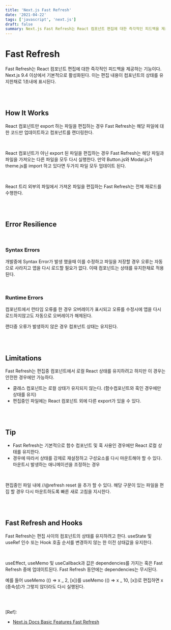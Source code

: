 ```yaml
---
title: 'Next.js Fast Refresh'
date: '2021-04-22'
tags: ['javascript', 'next.js']
draft: false
summary: Next.js Fast Refresh는 React 컴포넌트 편집에 대한 즉각적인 피드백을 제공하는 기능이다. Next.js 9.4 이상에서 기본적으로 활성화된다. 이는 편집 내용이 컴포넌트의 상태를 유지한채로 1초내에 표시된다.
---
```


# Fast Refresh

Fast Refresh는 React 컴포넌트 편집에 대한 즉각적인 피드백을 제공하는 기능이다. Next.js 9.4 이상에서 기본적으로 활성화된다. 이는 편집 내용이 컴포넌트의 상태를 유지한채로 1초내에 표시된다. <br />

<br /><br />

## How It Works

React 컴포넌트만 export 하는 파일을 편집하는 경우 Fast Refresh는 해당 파일에 대한 코드만 업데이트하고 컴포넌트를 랜더링한다. <br />

<br />

React 컴포넌트가 아닌 export 된 파일을 편집하는 경우 Fast Refresh는 해당 파일과 파일을 가져오는 다른 파일을 모두 다시 실행한다. 만약 Button.js와 Modal.js가 theme.js를 import 하고 있다면 두가지 파일 모두 업데이트 된다. <br />

<br />

React 트리 외부의 파일에서 가져온 파일을 편집하는 Fast Refresh는 전체 재로드를 수행한다. <br />

<br /><br />

## Error Resilience

<br />

### Syntax Errors

개발중에 Syntax Error가 발생 했을때 이를 수정하고 파일을 저장할 경우 오류는 자동으로 사라지고 앱을 다시 로드할 필요가 없다. 이때 컴포넌트는 상태를 유지한채로 적용된다. <br />

<br />

### Runtime Errors

컴포넌트에서 런타임 오류를 한 경우 오버레이가 표시되고 오류를 수정시에 앱을 다시 로드하지않고도 자동으로 오버레이가 해제된다. <br />

랜더중 오류가 발생하지 않은 경우 컴포넌트 상태는 유지된다. <br />

<br /><br />

## Limitations

Fast Refresh는 편집중 컴포넌트에서 로컬 React 상태를 유지하려고 하지만 이 경우는 안전한 경우에만 가능하다. <br />

- 클래스 컴포넌트는 로컬 상태가 유지되지 않는다. (함수컴포넌트와 훅인 경우에만 상태를 유지)
- 편집중인 파일에는 React 컴포넌트 외에 다른 export가 있을 수 있다.

<br /><br />

## Tip

- Fast Refresh는 기본적으로 함수 컴포넌트 및 훅 사용인 경우에만 React 로컬 상태를 유지한다.
- 경우에 따라서 상태를 강제로 재설정하고 구성요소를 다시 마운트해야 할 수 있다. 마운트시 발생하는 애니메이션을 조정하는 경우

<br />

편집중인 파일 내에 //@refresh reset 을 추가 할 수 있다. 해당 구문이 있는 파일을 편집 할 경우 다시 마운트하도록 빠른 새로 고침을 지시한다. <br />

<br /><br />

## Fast Refresh and Hooks

Fast Refresh는 편집 사이의 컴포넌트의 상태를 유지하려고 한다. useState 및 useRef 인수 또는 Hook 호출 순서를 변경하지 않는 한 이전 상태값을 유지한다. <br />

<br />

useEffect, useMemo 및 useCallback과 값은 dependencies를 가지는 훅은 Fast Refresh 중에 업데이트된다. Fast Refresh 동안에는 dependencies는 무시된다. <br />

예를 들어 useMemo (() => x _ 2, [x])를 useMemo (() => x _ 10, [x])로 편집하면 x (종속성)가 그렇지 않더라도 다시 실행된다. <br />

<br /><br />

[Ref]:

- [Next.js Docs Basic Features Fast Refresh](https://nextjs.org/docs/basic-features/fast-refresh)

<br /><br /><br />
